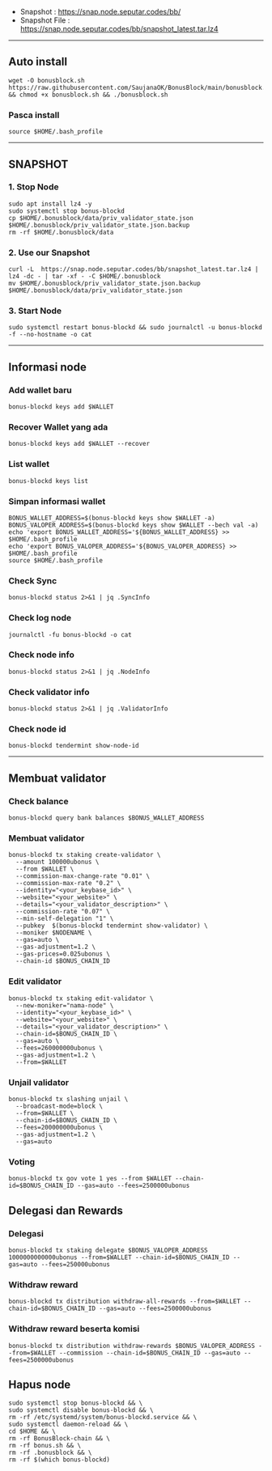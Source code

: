 - Snapshot : https://snap.node.seputar.codes/bb/
- Snapshot File : https://snap.node.seputar.codes/bb/snapshot_latest.tar.lz4

________________________________________________

## Auto install
```
wget -O bonusblock.sh https://raw.githubusercontent.com/SaujanaOK/BonusBlock/main/bonusblock.sh && chmod +x bonusblock.sh && ./bonusblock.sh
```

### Pasca install
```
source $HOME/.bash_profile
```
________________________________________________
## SNAPSHOT
### 1. Stop Node
```
sudo apt install lz4 -y
sudo systemctl stop bonus-blockd
cp $HOME/.bonusblock/data/priv_validator_state.json $HOME/.bonusblock/priv_validator_state.json.backup
rm -rf $HOME/.bonusblock/data
```
### 2. Use our Snapshot
```
curl -L  https://snap.node.seputar.codes/bb/snapshot_latest.tar.lz4 | lz4 -dc - | tar -xf - -C $HOME/.bonusblock
mv $HOME/.bonusblock/priv_validator_state.json.backup $HOME/.bonusblock/data/priv_validator_state.json
```
### 3. Start Node
```
sudo systemctl restart bonus-blockd && sudo journalctl -u bonus-blockd -f --no-hostname -o cat
```
________________________________________________
## Informasi node
### Add wallet baru
```
bonus-blockd keys add $WALLET
```
### Recover Wallet yang ada
```
bonus-blockd keys add $WALLET --recover
```
### List wallet
```
bonus-blockd keys list
```
### Simpan informasi wallet
```
BONUS_WALLET_ADDRESS=$(bonus-blockd keys show $WALLET -a)
BONUS_VALOPER_ADDRESS=$(bonus-blockd keys show $WALLET --bech val -a)
echo 'export BONUS_WALLET_ADDRESS='${BONUS_WALLET_ADDRESS} >> $HOME/.bash_profile
echo 'export BONUS_VALOPER_ADDRESS='${BONUS_VALOPER_ADDRESS} >> $HOME/.bash_profile
source $HOME/.bash_profile
```
### Check Sync
```
bonus-blockd status 2>&1 | jq .SyncInfo
```
### Check log node
```
journalctl -fu bonus-blockd -o cat
```
### Check node info
```
bonus-blockd status 2>&1 | jq .NodeInfo
```
### Check validator info
```
bonus-blockd status 2>&1 | jq .ValidatorInfo
```
### Check node id
```
bonus-blockd tendermint show-node-id
```
________________________________________________
## Membuat validator
### Check balance
```
bonus-blockd query bank balances $BONUS_WALLET_ADDRESS
```
### Membuat validator
```
bonus-blockd tx staking create-validator \
  --amount 100000ubonus \
  --from $WALLET \
  --commission-max-change-rate "0.01" \
  --commission-max-rate "0.2" \
  --identity="<your_keybase_id>" \
  --website="<your_website>" \
  --details="<your_validator_description>" \
  --commission-rate "0.07" \
  --min-self-delegation "1" \
  --pubkey  $(bonus-blockd tendermint show-validator) \
  --moniker $NODENAME \
  --gas=auto \
  --gas-adjustment=1.2 \
  --gas-prices=0.025ubonus \
  --chain-id $BONUS_CHAIN_ID
```
### Edit validator
```
bonus-blockd tx staking edit-validator \
  --new-moniker="nama-node" \
  --identity="<your_keybase_id>" \
  --website="<your_website>" \
  --details="<your_validator_description>" \
  --chain-id=$BONUS_CHAIN_ID \
  --gas=auto \
  --fees=260000000ubonus \
  --gas-adjustment=1.2 \
  --from=$WALLET
```
### Unjail validator
```
bonus-blockd tx slashing unjail \
  --broadcast-mode=block \
  --from=$WALLET \
  --chain-id=$BONUS_CHAIN_ID \
  --fees=200000000ubonus \
  --gas-adjustment=1.2 \
  --gas=auto
```
### Voting
```
bonus-blockd tx gov vote 1 yes --from $WALLET --chain-id=$BONUS_CHAIN_ID --gas=auto --fees=2500000ubonus
```
## Delegasi dan Rewards
### Delegasi
```
bonus-blockd tx staking delegate $BONUS_VALOPER_ADDRESS 1000000000000ubonus --from=$WALLET --chain-id=$BONUS_CHAIN_ID --gas=auto --fees=250000ubonus
```
### Withdraw reward
```
bonus-blockd tx distribution withdraw-all-rewards --from=$WALLET --chain-id=$BONUS_CHAIN_ID --gas=auto --fees=2500000ubonus
```
### Withdraw reward beserta komisi
```
bonus-blockd tx distribution withdraw-rewards $BONUS_VALOPER_ADDRESS --from=$WALLET --commission --chain-id=$BONUS_CHAIN_ID --gas=auto --fees=2500000ubonus
```
## Hapus node
```
sudo systemctl stop bonus-blockd && \
sudo systemctl disable bonus-blockd && \
rm -rf /etc/systemd/system/bonus-blockd.service && \
sudo systemctl daemon-reload && \
cd $HOME && \
rm -rf BonusBlock-chain && \
rm -rf bonus.sh && \
rm -rf .bonusblock && \
rm -rf $(which bonus-blockd)
```



